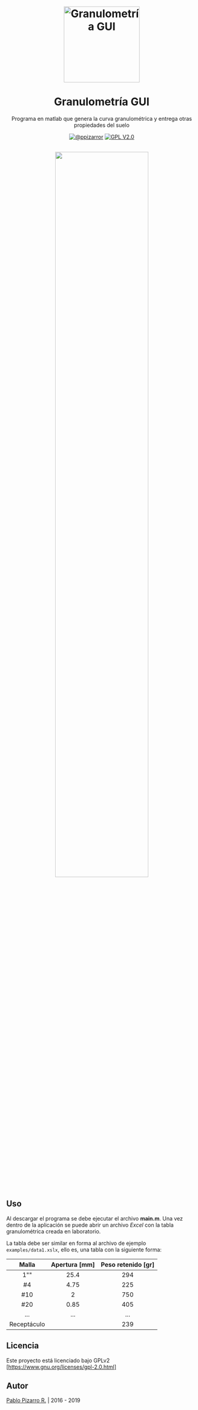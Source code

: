 <h1 align="center">
  <a href="https://github.ppizarror.com/granulometria-gui/" title="Granulometría GUI">
    <img alt="Granulometría GUI" src="https://res.ppizarror.com/other/matlab.png" width="200px" height="200px" />
  </a>
  <br /><br />
  Granulometría GUI</h1>
<p align="center">Programa en matlab que genera la curva granulométrica y entrega otras propiedades del suelo</p>
<div align="center"><a href="https://ppizarror.com"><img alt="@ppizarror" src="https://res.ppizarror.com/badges/autor.svg" /></a>
<a href="https://www.gnu.org/licenses/old-licenses/gpl-2.0.html"><img alt="GPL V2.0" src="https://res.ppizarror.com/badges/licenciagpl2.svg" /></a>
</div><br />

<p align="center">
	<img src="https://res.ppizarror.com/images/granulometria/captura1.PNG" width="70%" >
</p>

## Uso

Al descargar el programa se debe ejecutar el archivo **main.m**. Una vez dentro de la aplicación se puede abrir un archivo *Excel* con la tabla granulométrica creada en laboratorio.

La tabla debe ser similar en forma al archivo de ejemplo `examples/data1.xslx`, ello es, una tabla con la siguiente forma:

| Malla        | Apertura [mm] | Peso retenido [gr]  |
| :-------------: |:-------------:| :-----:|
| 1""      | 25.4 | 294|
| #4     | 4.75     | 225 |
|#10 | 2     |    750 |
|#20 | 0.85     |    405 |
|... | ... | ... |
|Receptáculo |     |    239|

## Licencia

Este proyecto está licenciado bajo GPLv2 [https://www.gnu.org/licenses/gpl-2.0.html]

## Autor

[Pablo Pizarro R.](https://ppizarror.com) | 2016 - 2019
